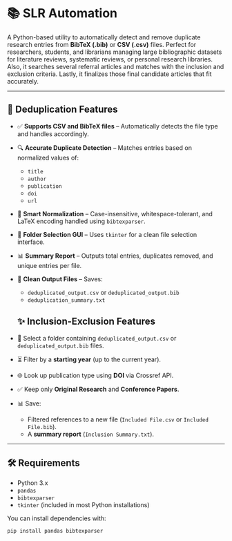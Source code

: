 # 📚 SLR Automation

A Python-based utility to automatically detect and remove duplicate research entries from **BibTeX (.bib)** or **CSV (.csv)** files. Perfect for researchers, students, and librarians managing large bibliographic datasets for literature reviews, systematic reviews, or personal research libraries. Also, it searches several referral articles and matches with the inclusion and exclusion criteria. Lastly, it finalizes those final candidate articles that fit accurately.

---

## 🚀 Deduplication Features

- ✅ **Supports CSV and BibTeX files** – Automatically detects the file type and handles accordingly.
- 🔍 **Accurate Duplicate Detection** – Matches entries based on normalized values of:
  - `title`
  - `author`
  - `publication`
  - `doi`
  - `url`
- 🧠 **Smart Normalization** – Case-insensitive, whitespace-tolerant, and LaTeX encoding handled using `bibtexparser`.
- 📂 **Folder Selection GUI** – Uses `tkinter` for a clean file selection interface.
- 📊 **Summary Report** – Outputs total entries, duplicates removed, and unique entries per file.
- 💾 **Clean Output Files** – Saves:
  - `deduplicated_output.csv` or `deduplicated_output.bib`
  - `deduplication_summary.txt`
 
  ## ✨ Inclusion-Exclusion Features
- 📂 Select a folder containing `deduplicated_output.csv` or `deduplicated_output.bib` files.
- ⏳ Filter by a **starting year** (up to the current year).
- 🌐 Look up publication type using **DOI** via Crossref API.
- ✅ Keep only **Original Research** and **Conference Papers**.
- 📊 Save:
  - Filtered references to a new file (`Included File.csv` or `Included File.bib`).
  - A **summary report** (`Inclusion Summary.txt`).

---

## 🛠️ Requirements

- Python 3.x
- `pandas`
- `bibtexparser`
- `tkinter` (included in most Python installations)

You can install dependencies with:

```bash
pip install pandas bibtexparser
